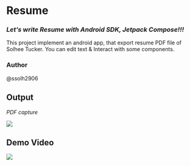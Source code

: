 # Resume
### *Let's write Resume with Android SDK, Jetpack Compose!!!*
This project implement an android app, that export resume PDF file of Solhee Tucker.
You can edit text & Interact with some components.

### Author
@ssolh2906

## Output
*PDF capture*

<img src="https://github.com/ssolh2906/Resume/assets/91825053/fcf667f3-979d-41f1-93b2-98965e1837f4">

## Demo Video

<img src="https://github.com/ssolh2906/Resume/assets/91825053/87e015b4-b472-4c14-9022-7d41b7d0184e">


